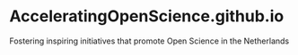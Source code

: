 # AcceleratingOpenScience.github.io
Fostering inspiring initiatives that promote Open Science in the Netherlands
